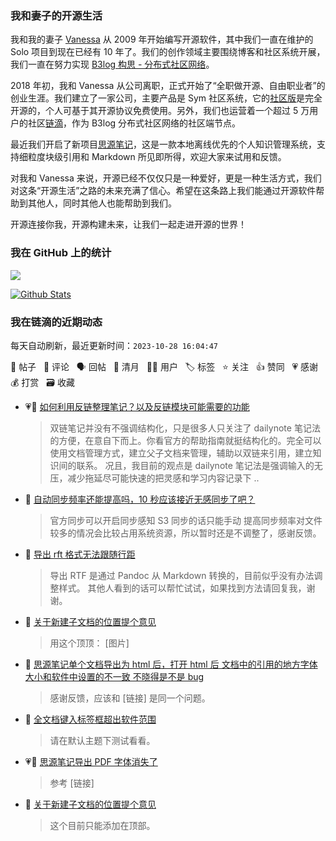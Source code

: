 ### 我和妻子的开源生活

我和我的妻子 [Vanessa](https://github.com/Vanessa219) 从 2009 年开始编写开源软件，其中我们一直在维护的 Solo 项目到现在已经有 10 年了。我们的创作领域主要围绕博客和社区系统开展，我们一直在努力实现 [B3log 构思 - 分布式社区网络](https://ld246.com/article/1546941897596)。

2018 年初，我和 Vanessa 从公司离职，正式开始了“全职做开源、自由职业者”的创业生涯。我们建立了一家公司，主要产品是 Sym 社区系统，它的[社区版](https://github.com/88250/symphony)是完全开源的，个人可基于其开源协议免费使用。另外，我们也运营着一个超过 5 万用户的社区[链滴](https://ld246.com)，作为 B3log 分布式社区网络的社区端节点。

最近我们开启了新项目[思源笔记](https://github.com/siyuan-note/siyuan)，这是一款本地离线优先的个人知识管理系统，支持细粒度块级引用和 Markdown 所见即所得，欢迎大家来试用和反馈。

对我和 Vanessa 来说，开源已经不仅仅只是一种爱好，更是一种生活方式，我们对这条“开源生活”之路的未来充满了信心。希望在这条路上我们能通过开源软件帮助到其他人，同时其他人也能帮助到我们。

开源连接你我，开源构建未来，让我们一起走进开源的世界！

### 我在 GitHub 上的统计

<a title="Hits" target="_blank" href="https://github.com/88250/88250"><img src="https://hits.b3log.org/88250/88250.svg"></a>

[![Github Stats](https://github-readme-stats.vercel.app/api?username=88250&theme=tokyonight&show_icons=true)](https://github.com/88250)

<!--events start -->

### 我在链滴的近期动态

每天自动刷新，最近更新时间：`2023-10-28 16:04:47`

📝 帖子 &nbsp; 💬 评论 &nbsp; 🗣 回帖 &nbsp; 🌙 清月 &nbsp; 👨‍💻 用户 &nbsp; 🏷️ 标签 &nbsp; ⭐️ 关注 &nbsp; 👍 赞同 &nbsp; 💗 感谢 &nbsp; 💰 打赏 &nbsp; 🗃 收藏

* 💗💬 [如何利用反链整理笔记？以及反链模块可能需要的功能](https://ld246.com/article/1698405090957/comment/1698464226856#comments)

  > 双链笔记并没有不强调结构化，只是很多人只关注了 dailynote 笔记法的方便，在意自下而上。你看官方的帮助指南就挺结构化的。完全可以使用文档管理方式，建立父子文档来管理，辅助以双链来引用，建立知识间的联系。 况且，我目前的观点是 dailynote 笔记法是强调输入的无压，减少拖延尽可能快速的把灵感和学习内容记录下 ..
* 💬 [自动同步频率还能提高吗，10 秒应该接近无感同步了吧？](https://ld246.com/article/1698439052833/comment/1698451540309#comments)

  > 官方同步可以开启同步感知 S3 同步的话只能手动 提高同步频率对文件较多的情况会比较占用系统资源，所以暂时还是不调整了，感谢反馈。
* 💬 [导出 rft 格式无法跟随行距](https://ld246.com/article/1698414999881/comment/1698417543756#comments)

  > 导出 RTF 是通过 Pandoc 从 Markdown 转换的，目前似乎没有办法调整样式。 其他人看到的话可以帮忙试试，如果找到方法请回复我，谢谢。
* 💬 [关于新建子文档的位置提个意见](https://ld246.com/article/1698395335325/comment/1698412692687#comments)

  > 用这个顶顶： [图片]
* 💬 [思源笔记单个文档导出为 html 后，打开 html 后 文档中的引用的地方字体大小和软件中设置的不一致 不晓得是不是 bug](https://ld246.com/article/1698411009396/comment/1698411766771#comments)

  > 感谢反馈，应该和 [链接] 是同一个问题。
* 💬 [全文档键入标签框超出软件范围](https://ld246.com/article/1698402986061/comment/1698403949562#comments)

  > 请在默认主题下测试看看。
* 💗💬 [思源笔记导出 PDF 字体消失了](https://ld246.com/article/1698396761564/comment/1698397662225#comments)

  > 参考 [链接]
* 💬 [关于新建子文档的位置提个意见](https://ld246.com/article/1698395335325/comment/1698395826123#comments)

  > 这个目前只能添加在顶部。


<!--events end -->
